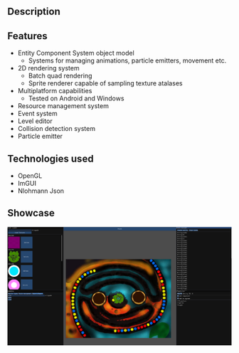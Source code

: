 ## Description

## Features
- Entity Component System object model
  - Systems for managing animations, particle emitters, movement etc.
- 2D rendering system
  - Batch quad rendering
  - Sprite renderer capable of sampling texture atalases
- Multiplatform capabilities
  - Tested on Android and Windows
- Resource management system
- Event system
- Level editor
- Collision detection system
- Particle emitter
## Technologies used
- OpenGL
- ImGUI
- Nlohmann Json
## Showcase
![showcase](pic.png)
